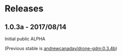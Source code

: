 Releases
========

1.0.3a - 2017/08/14
-------------------
Initial public ALPHA

(Previous stable is [andrewcanaday/drone-gdm:0.3.4b](https://hub.docker.com/r/andrewcanaday/drone-gdm/tags/))


